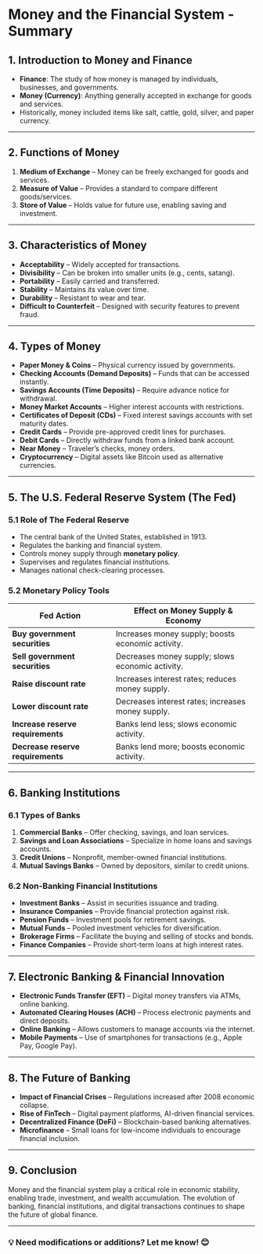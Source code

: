 # Money and the Financial System - Summary

## 1. Introduction to Money and Finance
- **Finance**: The study of how money is managed by individuals, businesses, and governments.
- **Money (Currency)**: Anything generally accepted in exchange for goods and services.
- Historically, money included items like salt, cattle, gold, silver, and paper currency.

---

## 2. Functions of Money
1. **Medium of Exchange** – Money can be freely exchanged for goods and services.
2. **Measure of Value** – Provides a standard to compare different goods/services.
3. **Store of Value** – Holds value for future use, enabling saving and investment.

---

## 3. Characteristics of Money
- **Acceptability** – Widely accepted for transactions.
- **Divisibility** – Can be broken into smaller units (e.g., cents, satang).
- **Portability** – Easily carried and transferred.
- **Stability** – Maintains its value over time.
- **Durability** – Resistant to wear and tear.
- **Difficult to Counterfeit** – Designed with security features to prevent fraud.

---

## 4. Types of Money
- **Paper Money & Coins** – Physical currency issued by governments.
- **Checking Accounts (Demand Deposits)** – Funds that can be accessed instantly.
- **Savings Accounts (Time Deposits)** – Require advance notice for withdrawal.
- **Money Market Accounts** – Higher interest accounts with restrictions.
- **Certificates of Deposit (CDs)** – Fixed interest savings accounts with set maturity dates.
- **Credit Cards** – Provide pre-approved credit lines for purchases.
- **Debit Cards** – Directly withdraw funds from a linked bank account.
- **Near Money** – Traveler’s checks, money orders.
- **Cryptocurrency** – Digital assets like Bitcoin used as alternative currencies.

---

## 5. The U.S. Federal Reserve System (The Fed)
### 5.1 Role of The Federal Reserve
- The central bank of the United States, established in 1913.
- Regulates the banking and financial system.
- Controls money supply through **monetary policy**.
- Supervises and regulates financial institutions.
- Manages national check-clearing processes.

### 5.2 Monetary Policy Tools
| Fed Action | Effect on Money Supply & Economy |
|-----------|--------------------------------|
| **Buy government securities** | Increases money supply; boosts economic activity. |
| **Sell government securities** | Decreases money supply; slows economic activity. |
| **Raise discount rate** | Increases interest rates; reduces money supply. |
| **Lower discount rate** | Decreases interest rates; increases money supply. |
| **Increase reserve requirements** | Banks lend less; slows economic activity. |
| **Decrease reserve requirements** | Banks lend more; boosts economic activity. |

---

## 6. Banking Institutions
### 6.1 Types of Banks
1. **Commercial Banks** – Offer checking, savings, and loan services.
2. **Savings and Loan Associations** – Specialize in home loans and savings accounts.
3. **Credit Unions** – Nonprofit, member-owned financial institutions.
4. **Mutual Savings Banks** – Owned by depositors, similar to credit unions.

### 6.2 Non-Banking Financial Institutions
- **Investment Banks** – Assist in securities issuance and trading.
- **Insurance Companies** – Provide financial protection against risk.
- **Pension Funds** – Investment pools for retirement savings.
- **Mutual Funds** – Pooled investment vehicles for diversification.
- **Brokerage Firms** – Facilitate the buying and selling of stocks and bonds.
- **Finance Companies** – Provide short-term loans at high interest rates.

---

## 7. Electronic Banking & Financial Innovation
- **Electronic Funds Transfer (EFT)** – Digital money transfers via ATMs, online banking.
- **Automated Clearing Houses (ACH)** – Process electronic payments and direct deposits.
- **Online Banking** – Allows customers to manage accounts via the internet.
- **Mobile Payments** – Use of smartphones for transactions (e.g., Apple Pay, Google Pay).

---

## 8. The Future of Banking
- **Impact of Financial Crises** – Regulations increased after 2008 economic collapse.
- **Rise of FinTech** – Digital payment platforms, AI-driven financial services.
- **Decentralized Finance (DeFi)** – Blockchain-based banking alternatives.
- **Microfinance** – Small loans for low-income individuals to encourage financial inclusion.

---

## 9. Conclusion
Money and the financial system play a critical role in economic stability, enabling trade, investment, and wealth accumulation. The evolution of banking, financial institutions, and digital transactions continues to shape the future of global finance.

---

### 💡 Need modifications or additions? Let me know! 😊

